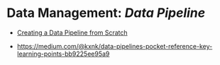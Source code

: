 # Data Management: _Data Pipeline_

* [Creating a Data Pipeline from Scratch](https://gustavorsantos.medium.com/creating-a-data-pipeline-from-scratch-47c8031c7c36)

* https://medium.com/@kxnk/data-pipelines-pocket-reference-key-learning-points-bb9225ee95a9
